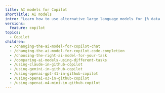 ```yaml
---
title: AI models for Copilot
shortTitle: AI models
intro: "Learn how to use alternative large language models for {% data variables.product.prodname_copilot %}."
versions:
  feature: copilot
topics:
  - Copilot
children:
  - /changing-the-ai-model-for-copilot-chat
  - /changing-the-ai-model-for-copilot-code-completion
  - /choosing-the-right-ai-model-for-your-task
  - /comparing-ai-models-using-different-tasks
  - /using-claude-in-github-copilot
  - /using-gemini-in-github-copilot
  - /using-openai-gpt-41-in-github-copilot
  - /using-openai-o3-in-github-copilot
  - /using-openai-o4-mini-in-github-copilot
---
```

